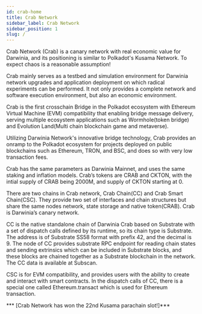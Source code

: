 ```yaml
---
id: crab-home
title: Crab Network
sidebar_label: Crab Network
sidebar_position: 1
slug: /
---
```


Crab Network (Crab) is a canary network with real economic value for Darwinia, and its positioning is similar to Polkadot's Kusama Network. To expect chaos is a reasonable assumption!

Crab mainly serves as a testbed and simulation environment for Darwinia network upgrades and application deployment on which radical experiments can be performed. It not only provides a complete network and software execution environment, but also an economic environment.

Crab is the first crosschain Bridge in the Polkadot ecosystem with Ethereum Virtual Machine (EVM) compatibility that enabling bridge message delivery, serving multiple ecosystem applications such as Wormhole(token bridge) and Evolution Land(Multi chain blockchain game and metaverse).

Utilizing Darwinia Network's innovative bridge technology, Crab provides an onramp to the Polkadot ecosystem for projects deployed on public blockchains such as Ethereum, TRON, and BSC, and does so with very low transaction fees. 

Crab has the same parameters as Darwinia Mainnet, and uses the same staking and inflation models. Crab’s tokens are CRAB and CKTON, with the intial supply of CRAB being 2000M, and supply of CKTON starting at 0.

There are two chains in Crab network, Crab Chain(CC) and Crab Smart Chain(CSC). They provide two set of interfaces and chain structures but share the same nodes network, state storage and native token(CRAB). Crab is Darwinia’s canary network.

CC is the native standalone chain of Darwinia Crab based on Substrate with a set of dispatch calls defined by its runtime, so its chain type is Substrate. The address is of Substrate SS58 format with prefix 42, and the decimal is 9. The node of CC provides substrate RPC endpoint for reading chain states and sending extrinsics which can be included in Substrate blocks, and these blocks are chained together as a Substrate blockchain in the network. The CC data is available at Subscan.

CSC is for EVM compatibility, and provides users with the ability to create and interact with smart contracts. In the dispatch calls of CC, there is a special one called Ethereum.transact which is used for Ethereum transaction.

*** [Crab Network has won the 22nd Kusama parachain slot!]***
